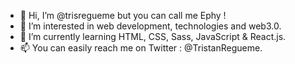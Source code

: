 - 👋 Hi, I’m @trisregueme but you can call me Ephy !
- 👀 I’m interested in web development, technologies and web3.0.
- 🌱 I’m currently learning HTML, CSS, Sass, JavaScript & React.js.
- 📫 You can easily reach me on Twitter : @TristanRegueme.

<!---
trisregueme/trisregueme is a ✨ special ✨ repository because its `README.md` (this file) appears on your GitHub profile.
You can click the Preview link to take a look at your changes.
--->
